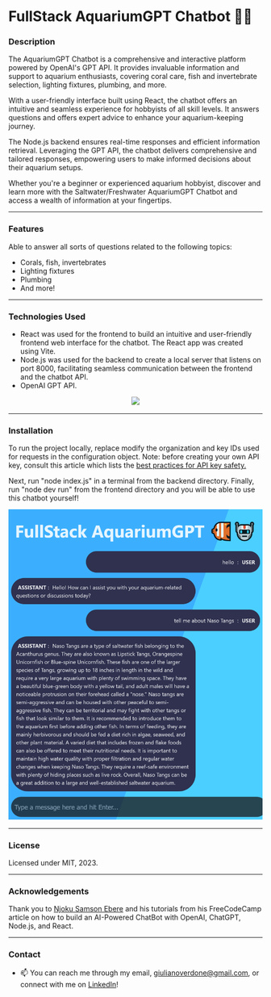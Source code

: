 # FullStack AquariumGPT Chatbot 🐠🤖

### Description

The AquariumGPT Chatbot is a comprehensive and interactive platform powered by OpenAI's GPT API. It provides invaluable information and support to aquarium enthusiasts, covering coral care, fish and invertebrate selection, lighting fixtures, plumbing, and more.

With a user-friendly interface built using React, the chatbot offers an intuitive and seamless experience for hobbyists of all skill levels. It answers questions and offers expert advice to enhance your aquarium-keeping journey.

The Node.js backend ensures real-time responses and efficient information retrieval. Leveraging the GPT API, the chatbot delivers comprehensive and tailored responses, empowering users to make informed decisions about their aquarium setups.

Whether you're a beginner or experienced aquarium hobbyist, discover and learn more with the Saltwater/Freshwater AquariumGPT Chatbot and access a wealth of information at your fingertips.

<hr>

### Features
Able to answer all sorts of questions related to the following topics:
- Corals, fish, invertebrates
- Lighting fixtures
- Plumbing
- And more!

<hr>

### Technologies Used
- React was used for the frontend to build an intuitive and user-friendly frontend web interface for the chatbot. The React app was created using Vite.
- Node.js was used for the backend to create a local server that listens on port 8000, facilitating seamless communication between the frontend and the chatbot API.
- OpenAI GPT API.

<p align="center">
  <a href="Skill_Icons - React, Vite Node.js">
    <img src="https://skillicons.dev/icons?i=react,vite,nodejs" />
  </a>
</p>

<hr>

### Installation
To run the project locally, replace modify the organization and key IDs used for requests in the configuration object. Note: before creating your own API key, consult this article which lists the [best practices for API key safety.](https://help.openai.com/en/articles/5112595-best-practices-for-api-key-safety)

Next, run "node index.js" in a terminal from the backend directory. Finally, run "node dev run" from the frontend directory and you will be able to use this chatbot yourself!

![An image of the AquariumGPT chatBot working as expected.](https://github.com/Verdone/FullStack-AquariumGPT-Chatbot/blob/main/screenshot.png?raw=true)

<hr>

### License
Licensed under MIT, 2023.

<hr>

### Acknowledgements
Thank you to [Njoku Samson Ebere](https://www.freecodecamp.org/news/author/ebereplenty/) and his tutorials from his FreeCodeCamp article on how to build an AI-Powered ChatBot with OpenAI, ChatGPT, Node.js, and React.

<hr>

### Contact
- 📫 You can reach me through my email, giulianoverdone@gmail.com, or connect with me on [LinkedIn](https://www.linkedin.com/in/giuliano-verdone-33186921b/)!
